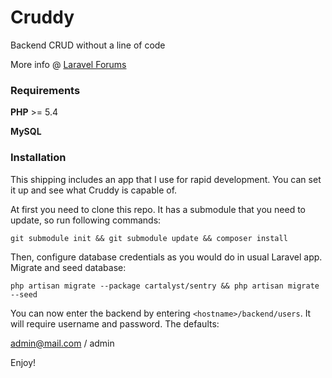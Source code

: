 Cruddy
======

Backend CRUD without a line of code

More info @ [Laravel Forums](http://forums.laravel.io/viewtopic.php?id=15689)

### Requirements
**PHP** >= 5.4

**MySQL**


### Installation

This shipping includes an app that I use for rapid development. You can set it up and see what Cruddy is capable of.

At first you need to clone this repo. It has a submodule that you need to update, so 
run following commands:

```
git submodule init && git submodule update && composer install
```

Then, configure database credentials as you would do in usual Laravel app. Migrate and seed database:

```
php artisan migrate --package cartalyst/sentry && php artisan migrate --seed
```

You can now enter the backend by entering `<hostname>/backend/users`. It will require username and password. The defaults:

admin@mail.com / admin

Enjoy!
